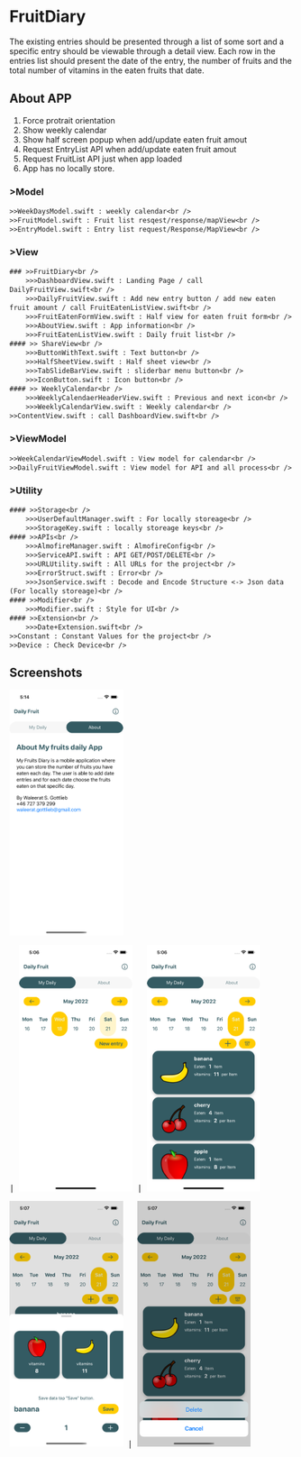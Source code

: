 # FruitDiary

The existing entries should be presented through a list of some sort and a specific entry should
be viewable through a detail view. Each row in the entries list should present the date of the
entry, the number of fruits and the total number of vitamins in the eaten fruits that date.


About APP
 ------------------------
 1. Force protrait orientation
 2. Show weekly calendar
 3. Show half screen popup when add/update eaten fruit amout
 4. Request EntryList API when add/update eaten fruit amout
 5. Request FruitList API just when app loaded
 6. App has no locally store.
 
 
### >Model
    >>WeekDaysModel.swift : weekly calendar<br />
    >>FruitModel.swift : Fruit list resqest/response/mapView<br />
    >>EntryModel.swift : Entry list request/Response/MapView<br />
### >View
    ### >>FruitDiary<br />
        >>>DashboardView.swift : Landing Page / call DailyFruitView.swift<br />
        >>>DailyFruitView.swift : Add new entry button / add new eaten fruit amount / call FruitEatenListView.swift<br />
        >>>FruitEatenFormView.swift : Half view for eaten fruit form<br />
        >>>AboutView.swift : App information<br />
        >>>FruitEatenListView.swift : Daily fruit list<br />
    #### >> ShareView<br />
        >>>ButtonWithText.swift : Text button<br />
        >>>HalfSheetView.swift : Half sheet view<br />
        >>>TabSlideBarView.swift : sliderbar menu button<br />
        >>>IconButton.swift : Icon button<br />
    #### >> WeeklyCalendar<br />
        >>>WeeklyCalendaerHeaderView.swift : Previous and next icon<br />
        >>>WeeklyCalendarView.swift : Weekly calendar<br />
    >>ContentView.swift : call DashboardView.swift<br />
### >ViewModel
    >>WeekCalendarViewModel.swift : View model for calendar<br />
    >>DailyFruitViewModel.swift : View model for API and all process<br />
### >Utility
    #### >>Storage<br />
        >>>UserDefaultManager.swift : For locally storeage<br />
        >>>StorageKey.swift : locally storeage keys<br />
    #### >>APIs<br />
        >>>AlmofireManager.swift : AlmofireConfig<br />
        >>>ServiceAPI.swift : API GET/POST/DELETE<br />
        >>>URLUtility.swift : All URLs for the project<br />
        >>>ErrorStruct.swift : Error<br />
        >>>JsonService.swift : Decode and Encode Structure <-> Json data (For locally storeage)<br />
    #### >>Modifier<br />
        >>>Modifier.swift : Style for UI<br />
    #### >>Extension<br />
        >>>Date+Extension.swift<br />
    >>Constant : Constant Values for the project<br />
    >>Device : Check Device<br />

## Screenshots
<kbd>
  <img src="https://raw.githubusercontent.com/waleerat/GitHub-Photos-Shared/main/WeeklyCalendar/05.png" width="40%" height="40%"> 

|
<img src="https://raw.githubusercontent.com/waleerat/GitHub-Photos-Shared/main/WeeklyCalendar/02.png"  width="40%" height="40%"> |
<img src="https://raw.githubusercontent.com/waleerat/GitHub-Photos-Shared/main/WeeklyCalendar/01.png"  width="40%" height="40%"> 


<img src="https://raw.githubusercontent.com/waleerat/GitHub-Photos-Shared/main/WeeklyCalendar/03.png" width="40%" height="40%"> |
<img src="https://raw.githubusercontent.com/waleerat/GitHub-Photos-Shared/main/WeeklyCalendar/04.png"  width="40%" height="40%"> 
  </kbd>


 
